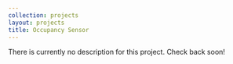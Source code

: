 ```yaml
---
collection: projects
layout: projects
title: Occupancy Sensor
---
```

There is currently no description for this project. Check back soon!